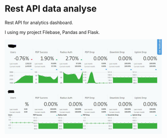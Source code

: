 # Rest API data analyse

Rest API for analytics dashboard.

I using my project Filebase, Pandas and Flask.

![Dashboard](https://raw.githubusercontent.com/jefersonpassos/data-analyse-FPF/master/dpf.JPG)